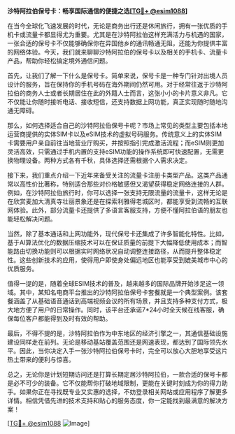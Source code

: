 **沙特阿拉伯保号卡：畅享国际通信的便捷之选[[TG💪+ @esim1088](https://t.me/s/esim1088)]**

在当今全球化飞速发展的时代，无论是商务出行还是休闲旅行，拥有一张优质的手机卡或流量卡都显得尤为重要。尤其是在沙特阿拉伯这样充满活力与机遇的国家，一张合适的保号卡不仅能够确保你在异国他乡的通讯畅通无阻，还能为你提供丰富的网络体验。今天，我们就来聊聊沙特阿拉伯的保号卡以及相关的手机卡、流量卡产品，帮助你轻松搞定境外通信问题。

首先，让我们了解一下什么是保号卡。简单来说，保号卡是一种专门针对出境人员设计的服务，旨在保持你的手机号码在海外期间仍然可用。对于经常往返于沙特阿拉伯的商务人士或者长期居住在此的外籍人士而言，这张小小的卡片意义非凡。它不仅能让你随时接听电话、接收短信，还支持数据上网功能，真正实现随时随地沟通无障碍。

那么，如何选择适合自己的沙特阿拉伯保号卡呢？市场上常见的类型主要包括本地运营商提供的实体SIM卡以及eSIM技术的虚拟号码服务。传统意义上的实体SIM卡需要用户亲自前往当地营业厅购买，并按照指引完成激活流程；而eSIM则更加灵活高效，只需通过手机内置的支持eSIM功能的操作系统即可快速配置，无需更换物理设备。两种方式各有千秋，具体选择还需根据个人需求决定。

接下来，我们重点介绍一下近年来备受关注的流量卡注册卡类型产品。这类产品通常以高性价比著称，特别适合那些对价格敏感但又渴望获得稳定网络连接的人群。例如，在沙特阿拉伯旅行时，你可以选择一张支持无限流量的流量卡，这样无论是在欣赏麦加大清真寺壮丽景象还是在探索利雅得老城区时，都能享受到流畅的互联网体验。此外，部分流量卡还提供了多语言客服支持，方便不懂阿拉伯语的朋友也能轻松解决问题。

当然，除了基本通话和上网功能外，现代保号卡还集成了许多智能化特性。比如，基于AI算法优化的数据压缩技术可以在保证质量的前提下大幅降低使用成本；而智能路由切换功能则可以根据实时网络状况自动调整连接路径，从而提升整体稳定性。这些创新技术的应用，使得用户即使身处偏远地区也能享受到媲美城市中心的优质服务。

值得一提的是，随着全球ESIM技术的普及，越来越多的国际品牌开始涉足这一领域。其中，某知名电商平台推出的沙特阿拉伯保号卡套餐就是一个典型案例。该套餐涵盖了从基础语音通话到高端视频会议的所有场景，并且支持多种支付方式，极大地方便了用户的日常操作。同时，该平台还承诺7*24小时全天候在线客服，确保每位客户都能得到及时有效的帮助。

最后，不得不提的是，沙特阿拉伯作为中东地区的经济引擎之一，其通信基础设施建设同样走在前列。无论是移动基站覆盖范围还是网速表现，都达到了国际领先水平。因此，当你决定入手一张沙特阿拉伯保号卡时，完全可以放心大胆地享受这片热土带来的便利与惊喜。

总之，无论你是计划短期访问还是打算长期定居沙特阿拉伯，一款合适的保号卡都是必不可少的装备。它不仅能帮你打破地域限制，更能在关键时刻成为你的得力助手。如果你正在寻找既专业又实惠的选择，不妨登录相关网站或应用程序了解更多详情。相信凭借先进的技术支持和贴心的服务态度，你一定能找到最满意的解决方案！

[[TG💪+ @esim1088](https://t.me/s/esim1088) ![Image](https://i.postimg.cc/4NQfJmqS/Snipaste-2025-05-13-00-14-12.png)]